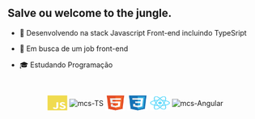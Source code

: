 ## Salve ou welcome to the jungle.
- 🌱 Desenvolvendo na stack Javascript Front-end incluindo TypeSript 
- 🙌 Em busca de um job front-end
- 🎓 Estudando Programação



   ## 
   
<div style="display: inline_block" align="center"><br />
  <img align="center" alt="mcs-JS" height="30" width="40" src="https://raw.githubusercontent.com/devicons/devicon/master/icons/javascript/javascript-plain.svg" />
  <img align="center" alt="mcs-TS" height="30" width="40" src="https://cdn.jsdelivr.net/gh/devicons/devicon/icons/typescript/typescript-plain.svg" />
  <img align="center" alt="mcs-HTML" height="30" width="40" src="https://raw.githubusercontent.com/devicons/devicon/master/icons/html5/html5-original.svg" />
  <img align="center" alt="mcs-CSS" height="30" width="40" src="https://raw.githubusercontent.com/devicons/devicon/master/icons/css3/css3-original.svg" />
  <img align="center" alt="mcs-React" height="30" width="40" src="https://raw.githubusercontent.com/devicons/devicon/master/icons/react/react-original.svg" />
  <img align="center" alt="mcs-Angular" height="30" width="40" src="https://cdn.jsdelivr.net/gh/devicons/devicon/icons/angularjs/angularjs-original.svg" />
</div> 

